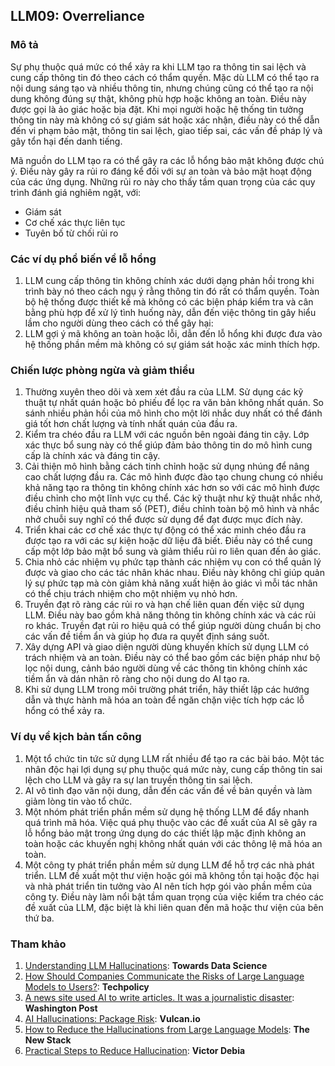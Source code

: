## LLM09: Overreliance

### Mô tả

Sự phụ thuộc quá mức có thể xảy ra khi LLM tạo ra thông tin sai lệch và cung cấp thông tin đó theo cách có thẩm quyền. Mặc dù LLM có thể tạo ra nội dung sáng tạo và nhiều thông tin, nhưng chúng cũng có thể tạo ra nội dung không đúng sự thật, không phù hợp hoặc không an toàn. Điều này được gọi là ảo giác hoặc bịa đặt. Khi mọi người hoặc hệ thống tin tưởng thông tin này mà không có sự giám sát hoặc xác nhận, điều này có thể dẫn đến vi phạm bảo mật, thông tin sai lệch, giao tiếp sai, các vấn đề pháp lý và gây tổn hại đến danh tiếng.

Mã nguồn do LLM tạo ra có thể gây ra các lỗ hổng bảo mật không được chú ý. Điều này gây ra rủi ro đáng kể đối với sự an toàn và bảo mật hoạt động của các ứng dụng. Những rủi ro này cho thấy tầm quan trọng của các quy trình đánh giá nghiêm ngặt, với:

* Giám sát
* Cơ chế xác thực liên tục
* Tuyên bố từ chối rủi ro

### Các ví dụ phổ biến về lỗ hổng

1. LLM cung cấp thông tin không chính xác dưới dạng phản hồi trong khi trình bày nó theo cách ngụ ý rằng thông tin đó rất có thẩm quyền. Toàn bộ hệ thống được thiết kế mà không có các biện pháp kiểm tra và cân bằng phù hợp để xử lý tình huống này, dẫn đến việc thông tin gây hiểu lầm cho người dùng theo cách có thể gây hại:
2. LLM gợi ý mã không an toàn hoặc lỗi, dẫn đến lỗ hổng khi được đưa vào hệ thống phần mềm mà không có sự giám sát hoặc xác minh thích hợp.

### Chiến lược phòng ngừa và giảm thiểu

1. Thường xuyên theo dõi và xem xét đầu ra của LLM. Sử dụng các kỹ thuật tự nhất quán hoặc bỏ phiếu để lọc ra văn bản không nhất quán. So sánh nhiều phản hồi của mô hình cho một lời nhắc duy nhất có thể đánh giá tốt hơn chất lượng và tính nhất quán của đầu ra.
2. Kiểm tra chéo đầu ra LLM với các nguồn bên ngoài đáng tin cậy. Lớp xác thực bổ sung này có thể giúp đảm bảo thông tin do mô hình cung cấp là chính xác và đáng tin cậy.
3. Cải thiện mô hình bằng cách tinh chỉnh hoặc sử dụng nhúng để nâng cao chất lượng đầu ra. Các mô hình được đào tạo chung chung có nhiều khả năng tạo ra thông tin không chính xác hơn so với các mô hình được điều chỉnh cho một lĩnh vực cụ thể. Các kỹ thuật như kỹ thuật nhắc nhở, điều chỉnh hiệu quả tham số (PET), điều chỉnh toàn bộ mô hình và nhắc nhở chuỗi suy nghĩ có thể được sử dụng để đạt được mục đích này.
4. Triển khai các cơ chế xác thực tự động có thể xác minh chéo đầu ra được tạo ra với các sự kiện hoặc dữ liệu đã biết. Điều này có thể cung cấp một lớp bảo mật bổ sung và giảm thiểu rủi ro liên quan đến ảo giác.
5. Chia nhỏ các nhiệm vụ phức tạp thành các nhiệm vụ con có thể quản lý được và giao cho các tác nhân khác nhau. Điều này không chỉ giúp quản lý sự phức tạp mà còn giảm khả năng xuất hiện ảo giác vì mỗi tác nhân có thể chịu trách nhiệm cho một nhiệm vụ nhỏ hơn.
6. Truyền đạt rõ ràng các rủi ro và hạn chế liên quan đến việc sử dụng LLM. Điều này bao gồm khả năng thông tin không chính xác và các rủi ro khác. Truyền đạt rủi ro hiệu quả có thể giúp người dùng chuẩn bị cho các vấn đề tiềm ẩn và giúp họ đưa ra quyết định sáng suốt.
7. Xây dựng API và giao diện người dùng khuyến khích sử dụng LLM có trách nhiệm và an toàn. Điều này có thể bao gồm các biện pháp như bộ lọc nội dung, cảnh báo người dùng về các thông tin không chính xác tiềm ẩn và dán nhãn rõ ràng cho nội dung do AI tạo ra.
8. Khi sử dụng LLM trong môi trường phát triển, hãy thiết lập các hướng dẫn và thực hành mã hóa an toàn để ngăn chặn việc tích hợp các lỗ hổng có thể xảy ra.

### Ví dụ về kịch bản tấn công

1. Một tổ chức tin tức sử dụng LLM rất nhiều để tạo ra các bài báo. Một tác nhân độc hại lợi dụng sự phụ thuộc quá mức này, cung cấp thông tin sai lệch cho LLM và gây ra sự lan truyền thông tin sai lệch.
2. AI vô tình đạo văn nội dung, dẫn đến các vấn đề về bản quyền và làm giảm lòng tin vào tổ chức.
3. Một nhóm phát triển phần mềm sử dụng hệ thống LLM để đẩy nhanh quá trình mã hóa. Việc quá phụ thuộc vào các đề xuất của AI sẽ gây ra lỗ hổng bảo mật trong ứng dụng do các thiết lập mặc định không an toàn hoặc các khuyến nghị không nhất quán với các thông lệ mã hóa an toàn.
4. Một công ty phát triển phần mềm sử dụng LLM để hỗ trợ các nhà phát triển. LLM đề xuất một thư viện hoặc gói mã không tồn tại hoặc độc hại và nhà phát triển tin tưởng vào AI nên tích hợp gói vào phần mềm của công ty. Điều này làm nổi bật tầm quan trọng của việc kiểm tra chéo các đề xuất của LLM, đặc biệt là khi liên quan đến mã hoặc thư viện của bên thứ ba.

### Tham khảo

1. [Understanding LLM Hallucinations](https://towardsdatascience.com/llm-hallucinations-ec831dcd7786): **Towards Data Science**
2. [How Should Companies Communicate the Risks of Large Language Models to Users?](https://techpolicy.press/how-should-companies-communicate-the-risks-of-large-language-models-to-users/): **Techpolicy**
3. [A news site used AI to write articles. It was a journalistic disaster](https://www.washingtonpost.com/media/2023/01/17/cnet-ai-articles-journalism-corrections/): **Washington Post**
4. [AI Hallucinations: Package Risk](https://vulcan.io/blog/ai-hallucinations-package-risk): **Vulcan.io**
5. [How to Reduce the Hallucinations from Large Language Models](https://thenewstack.io/how-to-reduce-the-hallucinations-from-large-language-models/): **The New Stack**
6. [Practical Steps to Reduce Hallucination](https://newsletter.victordibia.com/p/practical-steps-to-reduce-hallucination): **Victor Debia**
